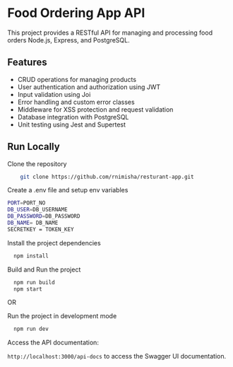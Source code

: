 # Food Ordering App API

This project provides a RESTful API  for managing and processing food orders Node.js, Express, and PostgreSQL.

## Features

- CRUD operations for managing products
- User authentication and authorization using JWT
- Input validation using Joi
- Error handling and custom error classes
- Middleware for XSS protection and request validation
- Database integration with PostgreSQL
- Unit testing using Jest and Supertest



## Run Locally

Clone the repository
```bash
    git clone https://github.com/rnimisha/resturant-app.git
```

Create a .env file and setup env variables
```bash
PORT=PORT_NO
DB_USER=DB_USERNAME
DB_PASSWORD=DB_PASSWORD
DB_NAME= DB_NAME
SECRETKEY = TOKEN_KEY
```
Install the project dependencies

```bash
  npm install 
```
    
Build and Run the project 

```bash
  npm run build
  npm start
```

OR

Run the project in development mode

```bash
  npm run dev
```

Access the API documentation:

`http://localhost:3000/api-docs` to access the Swagger UI documentation.
